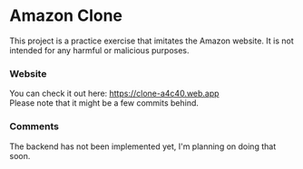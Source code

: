 # Amazon Clone

This project is a practice exercise that imitates the Amazon website. It is not intended for any harmful or malicious purposes.

### Website

You can check it out here: https://clone-a4c40.web.app  
Please note that it might be a few commits behind.

### Comments

The backend has not been implemented yet, I'm planning on doing that soon.
